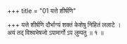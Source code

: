 +++
title = "01 यत्ते शीर्षणि"

+++
यत्ते शीर्षणि दौर्भाग्यं शक्तं केशेषु निहितं ललाटे ।  
अयं तद् विश्वभेषजो ऽपामार्गो ऽप लुम्पतु ॥ १ ॥